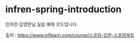 # infren-spring-introduction

인프런 김영한님 실습 예제 코드입니다.

출처 : https://www.inflearn.com/course/스프링-입문-스프링부트
